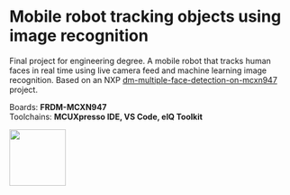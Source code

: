 # Mobile robot tracking objects using image recognition

Final project for engineering degree. A mobile robot that tracks human faces in real time using live camera feed and machine learning image recognition. Based on an NXP [dm-multiple-face-detection-on-mcxn947](https://github.com/nxp-appcodehub/dm-multiple-face-detection-on-mcxn947) project.

Boards: **FRDM-MCXN947**</br>
Toolchains: **MCUXpresso IDE, VS Code, eIQ Toolkit**

[<img src="https://mcuxpresso.nxp.com/static/icon/nxp-logo-color.svg" width="100"/>](https://www.nxp.com)

